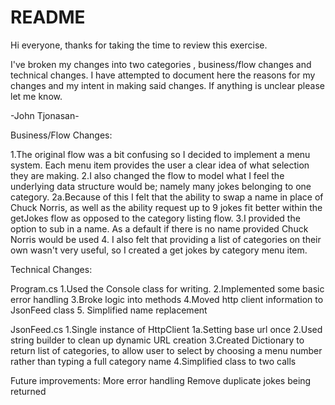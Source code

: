 # README #

Hi everyone, thanks for taking the time to review this exercise.

I've broken my changes into two categories , business/flow changes and technical changes. I have attempted to document here the reasons for my changes and my intent in making said changes.
If anything is unclear please let me know.

-John Tjonasan-

Business/Flow Changes:

1.The original flow was a bit confusing so I decided to implement a menu system. Each menu item provides the user a clear idea of what selection they are making.
2.I also changed the flow to model what I feel the underlying data structure would be; namely many jokes belonging to one category.
  2a.Because of this I  felt that the ability to swap a name in place of Chuck Norris, as well as the ability request up to 9 jokes fit better within the getJokes flow as opposed to the category listing flow.
3.I provided the option to sub in a name. As a default if there is no name provided Chuck Norris would be used
4. I also felt that providing a list of categories on their own wasn't very useful, so I created a get jokes by category menu item.


Technical Changes:

Program.cs
1.Used the Console class for writing.
2.Implemented some basic error handling
3.Broke logic into methods
4.Moved http client information to JsonFeed class
5. Simplified name replacement

JsonFeed.cs
1.Single instance of HttpClient
  1a.Setting base url once
2.Used string builder to clean up dynamic URL creation
3.Created Dictionary to return list of categories, to allow user to select by choosing a menu number rather than typing a full category name
4.Simplified class to two calls

Future improvements:
More error handling
Remove duplicate jokes being returned
